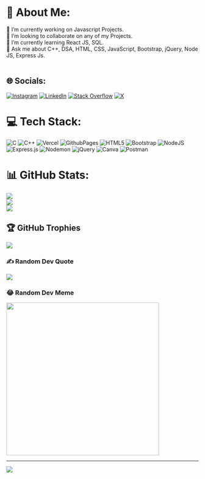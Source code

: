 # 💫 About Me:
🔭 I’m currently working on Javascript Projects. <br>👯 I’m looking to collaborate on any of my Projects. <br>🌱 I’m currently learning React JS, SQL. <br>💬 Ask me about C++, DSA, HTML, CSS, JavaScript, Bootstrap, jQuery, Node JS, Express Js.<br><br>


## 🌐 Socials:
[![Instagram](https://img.shields.io/badge/Instagram-%23E4405F.svg?logo=Instagram&logoColor=white)](https://instagram.com/adityaraj.pdf) [![LinkedIn](https://img.shields.io/badge/LinkedIn-%230077B5.svg?logo=linkedin&logoColor=white)](https://linkedin.com/in/adiraj04) [![Stack Overflow](https://img.shields.io/badge/-Stackoverflow-FE7A16?logo=stack-overflow&logoColor=white)](https://stackoverflow.com/users/21649639) [![X](https://img.shields.io/badge/X-black.svg?logo=X&logoColor=white)](https://x.com/adi_raj04) 

# 💻 Tech Stack:
![C](https://img.shields.io/badge/c-%2300599C.svg?style=flat&logo=c&logoColor=white) ![C++](https://img.shields.io/badge/c++-%2300599C.svg?style=flat&logo=c%2B%2B&logoColor=white) ![Vercel](https://img.shields.io/badge/vercel-%23000000.svg?style=flat&logo=vercel&logoColor=white) ![GithubPages](https://img.shields.io/badge/github%20pages-121013?style=flat&logo=github&logoColor=white) ![HTML5](https://img.shields.io/badge/html5-%23E34F26.svg?style=flat&logo=html5&logoColor=white) ![Bootstrap](https://img.shields.io/badge/bootstrap-%238511FA.svg?style=flat&logo=bootstrap&logoColor=white) ![NodeJS](https://img.shields.io/badge/node.js-6DA55F?style=flat&logo=node.js&logoColor=white) ![Express.js](https://img.shields.io/badge/express.js-%23404d59.svg?style=flat&logo=express&logoColor=%2361DAFB) ![Nodemon](https://img.shields.io/badge/NODEMON-%23323330.svg?style=flat&logo=nodemon&logoColor=%BBDEAD) ![jQuery](https://img.shields.io/badge/jquery-%230769AD.svg?style=flat&logo=jquery&logoColor=white) ![Canva](https://img.shields.io/badge/Canva-%2300C4CC.svg?style=flat&logo=Canva&logoColor=white) ![Postman](https://img.shields.io/badge/Postman-FF6C37?style=flat&logo=postman&logoColor=white)
# 📊 GitHub Stats:
![](https://github-readme-stats.vercel.app/api?username=adi1719&theme=material-palenight&hide_border=true&include_all_commits=true&count_private=true)<br/>
![](https://github-readme-streak-stats.herokuapp.com/?user=adi1719&theme=material-palenight&hide_border=true)<br/>
![](https://github-readme-stats.vercel.app/api/top-langs/?username=adi1719&theme=material-palenight&hide_border=true&include_all_commits=true&count_private=true&layout=compact)

## 🏆 GitHub Trophies
![](https://github-profile-trophy.vercel.app/?username=adi1719&theme=monokai&no-frame=false&no-bg=true&margin-w=4)

### ✍️ Random Dev Quote
![](https://quotes-github-readme.vercel.app/api?type=vetical&theme=radical)

### 😂 Random Dev Meme
<img src='https://randommeme-five.vercel.app/' style="height: 400px;"/>

---
[![](https://visitcount.itsvg.in/api?id=adi1719&icon=3&color=3)](https://visitcount.itsvg.in)

<!-- Proudly created with GPRM ( https://gprm.itsvg.in ) -->
